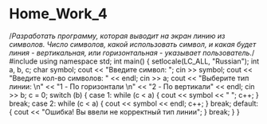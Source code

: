 # Home_Work_4
/*Разработать программу, которая выводит на экран линию из символов. 
Число символов, какой использовать символ, 
и какая будет линия - вертикальная, или горизонтальная - указывает пользователь.*/
#include <iostream>
using namespace std;
int main()
{
	setlocale(LC_ALL, "Russian");
	int a, b, c;
	char symbol;
	cout << "Введите символ: ";
	cin >> symbol;
	cout << "Введите кол-во символов: " << endl;
	cin >> a;
	cout << "Выберите тип линии: \n" << "1 - По горизонтали \n" << "2 - По вертикали" << endl;
	cin >> b;
	c = 0;
	switch (b)
	{
	case 1:
		while (c < a) 
		{
			cout << symbol << " ";
			c++;
		}
		break;
	case 2:
		while (c < a)
		{
			cout << symbol << endl;
			c++;
		}
		break;
	default:
		{
			cout << "Ошибка! Вы ввели не корректный тип линии";
		}
		break;
	}
}
